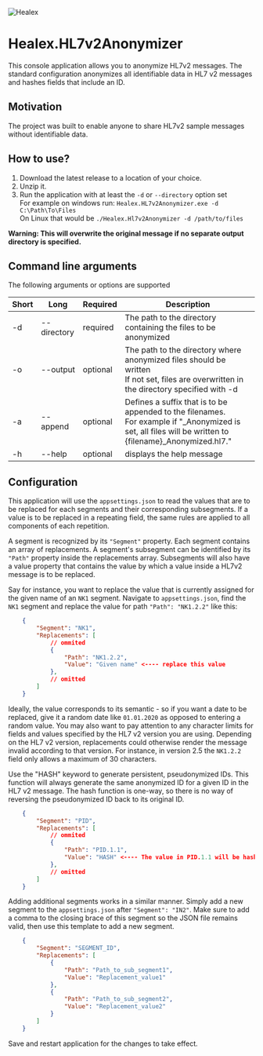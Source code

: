 ![Healex](images/healex-icon-cropped.png)

# Healex.HL7v2Anonymizer

This console application allows you to anonymize HL7v2 messages. The standard configuration anonymizes all identifiable data in HL7 v2 messages and hashes fields that include an ID.

## Motivation

The project was built to enable anyone to share HL7v2 sample messages without identifiable data. 

## How to use?

1. Download the latest release to a location of your choice.
2. Unzip it.
3. Run the application with at least the `-d` or `--directory` option set <br>
For example on windows run:
`Healex.HL7v2Anonymizer.exe -d C:\Path\To\Files` <br>
On Linux that would be `./Healex.Hl7v2Anonymizer -d /path/to/files`

**Warning: This will overwrite the original message if no separate output directory is specified.**

## Command line arguments
The following arguments or options are supported

| Short | Long | Required | Description                                                                                                                                               |                                                                                                                              
| --- | --- | --- |-----------------------------------------------------------------------------------------------------------------------------------------------------------| 
| -d | --directory | required | The path to the directory containing the files to be anonymized                                                                                           |
| -o | --output | optional | The path to the directory where anonymized files should be written <br> If not set, files are overwritten in the directory specified with -d              |
| -a | --append | optional | Defines a suffix that is to be appended to the filenames.<br>For example if "_Anonymized is set, all files will be written to {filename}_Anonymized.hl7." |
| -h | --help | optional | displays the help message                                                                                                                                 | 


## Configuration

This application will use the `appsettings.json` to read the values that are to be replaced for each segments and their corresponding subsegments. If a value is to be replaced in a repeating field, the same rules are applied to all components of each repetition.

A segment is recognized by its `"Segment"` property. Each segment contains an array of replacements. A segment's subsegment can be identified by its `"Path"` property inside the replacements array. Subsegments will also have a value property that contains the value by which a value inside a HL7v2 message is to be replaced.

Say for instance, you want to replace the value that is currently assigned for the given name of an `NK1` segment. Navigate to `appsettings.json`, find the `NK1` segment and replace the value for path `"Path": "NK1.2.2"` like this:

```json
    {
        "Segment": "NK1",
        "Replacements": [
            // ommited
            {
                "Path": "NK1.2.2",
                "Value": "Given name" <---- replace this value
            },
            // omitted
        ]
    }
```

Ideally, the value corresponds to its semantic - so if you want a date to be replaced, give it a random date like `01.01.2020` as opposed to entering a random value.
You may also want to pay attention to any character limits for fields and values specified by the HL7 v2 version you are using. Depending on the HL7 v2 version, replacements could otherwise render the message invalid according to that version. For instance, in version 2.5 the `NK1.2.2` field only allows a maximum of 30 characters. 

Use the "HASH" keyword to generate persistent, pseudonymized IDs. This function will always generate the same anonymized ID for a given ID in the HL7 v2 message. The hash function is one-way, so there is no way of reversing the pseudonymized ID back to its original ID.

```json
    {
        "Segment": "PID",
        "Replacements": [
            // ommited
            {
                "Path": "PID.1.1",
                "Value": "HASH" <---- The value in PID.1.1 will be hashed, not overwritten
            },
            // omitted
        ]
    }
```

Adding additional segments works in a similar manner. Simply add a new segment to the `appsettings.json` after `"Segment": "IN2"`. Make sure to add a comma to the closing brace of this segment so the JSON file remains valid, then use this template to add a new segment.

```json
    {
        "Segment": "SEGMENT_ID",
        "Replacements": [
            {
                "Path": "Path_to_sub_segment1",
                "Value": "Replacement_value1"
            },
            {
                "Path": "Path_to_sub_segment2",
                "Value": "Replacement_value2"
            }
        ]
    }
```

Save and restart application for the changes to take effect.
